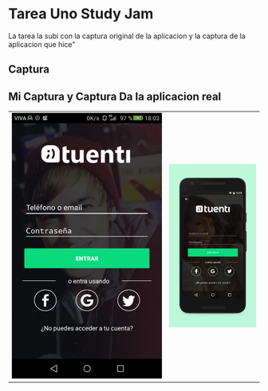 # Tarea Uno Study Jam

La tarea la subi con la captura original de la aplicacion y la captura de la aplicacion que hice"

## Captura

Mi Captura y Captura Da la aplicacion real
------------------------------------------
<div align="center">
    <center>
        <table border="0">
            <tr>
               <td> <img src="/captura/micap.png"></td>
               <td> <img src="/captura/app-original.png"></td>
            </tr>
        </table>
    </center>

</div>


